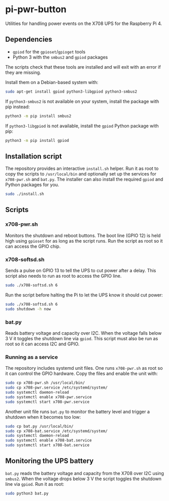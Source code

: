 # pi-pwr-button

Utilities for handling power events on the X708 UPS for the Raspberry Pi 4.

## Dependencies

- `gpiod` for the `gpioset`/`gpioget` tools
- Python 3 with the `smbus2` and `gpiod` packages

The scripts check that these tools are installed and will exit with an error if
they are missing.

Install them on a Debian-based system with:

```bash
sudo apt-get install gpiod python3-libgpiod python3-smbus2
```

If `python3-smbus2` is not available on your system,
install the package with pip instead:

```bash
python3 -m pip install smbus2
```

If `python3-libgpiod` is not available,
install the `gpiod` Python package with pip:

```bash
python3 -m pip install gpiod
```

## Installation script

The repository provides an interactive `install.sh` helper. Run it as root to
copy the scripts to `/usr/local/bin` and optionally set up the services for
`x708-pwr.sh` and `bat.py`. The installer can also install the required
`gpiod` and Python packages for you.

```bash
sudo ./install.sh
```

## Scripts

### x708-pwr.sh
Monitors the shutdown and reboot buttons. The boot line (GPIO 12) is held
high using `gpioset` for as long as the script runs. Run the script as root so
it can access the GPIO chip.

### x708-softsd.sh
Sends a pulse on GPIO 13 to tell the UPS to cut power after a delay. This
script also needs to run as root to access the GPIO line.

```bash
sudo ./x708-softsd.sh 6
```

Run the script before halting the Pi to let the UPS know it should cut
power:

```bash
sudo ./x708-softsd.sh 6
sudo shutdown -h now
```

### bat.py
Reads battery voltage and capacity over I2C. When the voltage falls below
3&nbsp;V it toggles the shutdown line via `gpiod`. This script must also be
run as root so it can access I2C and GPIO.

### Running as a service

The repository includes systemd unit files. One runs `x708-pwr.sh` as root so
it can control the GPIO hardware. Copy the files and enable the unit with:

```bash
sudo cp x708-pwr.sh /usr/local/bin/
sudo cp x708-pwr.service /etc/systemd/system/
sudo systemctl daemon-reload
sudo systemctl enable x708-pwr.service
sudo systemctl start x708-pwr.service
```

Another unit file runs `bat.py` to monitor the battery level and trigger a
shutdown when it becomes too low:

```bash
sudo cp bat.py /usr/local/bin/
sudo cp x708-bat.service /etc/systemd/system/
sudo systemctl daemon-reload
sudo systemctl enable x708-bat.service
sudo systemctl start x708-bat.service
```

## Monitoring the UPS battery

`bat.py` reads the battery voltage and capacity from the X708 over I2C using
`smbus2`. When the voltage drops below 3&nbsp;V the script toggles the shutdown
line via `gpiod`. Run it as root:

```bash
sudo python3 bat.py
```
